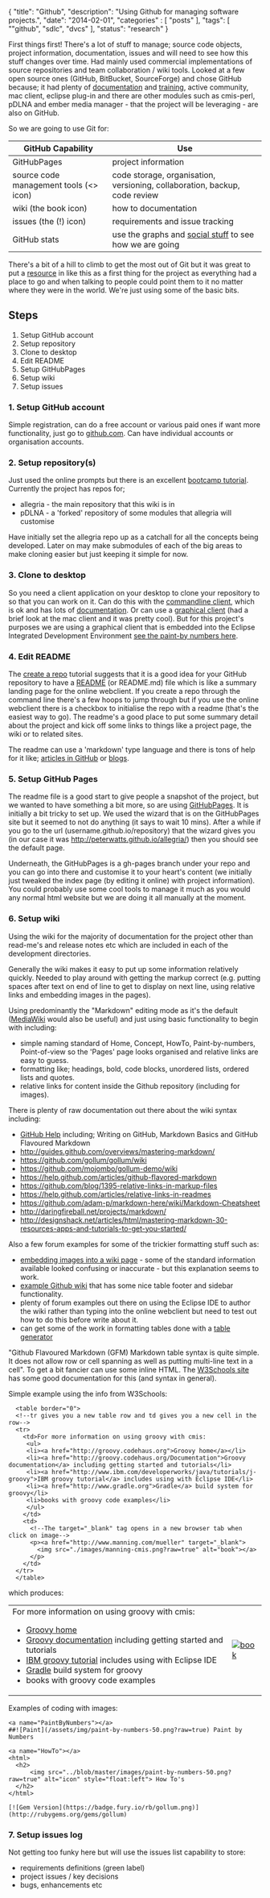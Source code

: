 {
    "title": "Github",
    "description": "Using Github for managing software projects.",
    "date": "2014-02-01",
    "categories" : [
    	 "posts"
    ],
    "tags": [ ""github", "sdlc", "dvcs" ],
    "status": "research"
}

First things first! There's a lot of stuff to manage; source code objects, project information, documentation, issues and will need to see how this stuff changes over time.  Had mainly used commercial implementations of source repositories and team collaboration / wiki tools.  Looked at a few open source ones (GitHub, BitBucket, SourceForge) and chose GitHub because; it had plenty of [documentation](http://git-scm.com/about) and [training](http://teach.github.com), active community, mac client, eclipse plug-in and there are other modules such as cmis-perl, pDLNA and ember media manager - that the project will be leveraging - are also on GitHub.

So we are going to use Git for:  

|GitHub Capability  |Use  | 
|------------------------------------|--------------------------------------------------------------|  
|GitHubPages |project information  |  
|source code management tools (<> icon) | code storage, organisation, versioning, collaboration, backup, code review  |  
|wiki (the book icon) | how to documentation  |  
|issues (the (!) icon) | requirements and issue tracking   |
|GitHub stats  | use the graphs and [social stuff](https://help.github.com/articles/be-social) to see how we are going |  

There's a bit of a hill to climb to get the most out of Git but it was great to put a [resource](./HowTo:-setting-up-project-resources) in like this as a first thing for the project as everything had a place to go and when talking to people could point them to it no matter where they were in the world.  We're just using some of the basic bits.  

## Steps 

1. Setup GitHub account  
1. Setup repository
1. Clone to desktop  
1. Edit README  
1. Setup GitHubPages  
1. Setup wiki
1. Setup issues  

### 1. Setup GitHub account

Simple registration, can do a free account or various paid ones if want more functionality, just go to [github.com](github.com).  Can have individual accounts or organisation accounts.

### 2. Setup repository(s)

Just used the online prompts but there is an excellent [bootcamp tutorial](https://help.github.com). Currently the project has repos for;

* allegria - the main repository that this wiki is in
* pDLNA - a 'forked' repository of some modules that allegria will customise

Have initially set the allegria repo up as a catchall for all the concepts being developed.  Later on may make submodules of each of the big areas to make cloning easier but just keeping it simple for now.  

### 3. Clone to desktop

So you need a client application on your desktop to clone your repository to so that you can work on it.  Can do this with the [commandline client](http://git-scm.com/downloads), which is ok and has lots of [documentation](http://git-scm.com/about).  Or can use a [graphical client](http://git-scm.com/downloads/guis) (had a brief look at the mac client and it was pretty cool).  But for this project's purposes we are using a graphical client that is embedded into the Eclipse Integrated Development Environment [see the paint-by numbers here](./Paint-by-numbers:-Eclipse-with-Epic-and-Egit).

### 4. Edit README

The [create a repo](https://help.github.com/articles/create-a-repo) tutorial suggests that it is a good idea for your GitHub repository to have a [README](.) (or README.md) file which is like a summary landing page for the online webclient. If you create a repo through the command line there's a few hoops to jump through but if you use the online webclient there is a checkbox to initialise the repo with a readme (that's the easiest way to go).  The readme's a good place to put some summary detail about the project and kick off some links to things like a project page, the wiki or to related sites.

The readme can use a 'markdown' type language and there is tons of help for it like; [articles in GitHub](https://help.github.com/articles/github-flavored-markdown) or [blogs](http://daringfireball.net/projects/markdown/syntax#link).

### 5. Setup GitHub Pages

The readme file is a good start to give people a snapshot of the project, but we wanted to have something a bit more, so are using [GitHubPages](http://pages.github.com).  It is initially a bit tricky to set up. We used the wizard that is on the GitHubPages site but it seemed to not do anything (it says to wait 10 mins).  After a while if you go to the url (username.github.io/repository) that the wizard gives you (in our case it was http://peterwatts.github.io/allegria/) then you should see the default page.

Underneath, the GitHubPages is a gh-pages branch under your repo and you can go into there and customise it to your heart's content (we initially just tweaked the index page (by editing it online) with project information).  You could probably use some cool tools to manage it much as you would any normal html website but we are doing it all manually at the moment.

### 6. Setup wiki

Using the wiki for the majority of documentation for the project other than read-me's and release notes etc which are included in each of the development directories.

Generally the wiki makes it easy to put up some information relatively quickly.  Needed to play around with getting the markup correct (e.g. putting spaces after text on end of line to get to display on next line, using relative links and embedding images in the pages).  

Using predominantly the "Markdown" editing mode as it's the default ([MediaWiki](http://www.mediawiki.org/wiki/MediaWiki) would also be useful) and just using basic functionality to begin with including:

* simple naming standard of Home, Concept, HowTo, Paint-by-numbers, Point-of-view so the 'Pages' page looks organised and relative links are easy to guess.  
* formatting like; headings, bold, code blocks, unordered lists, ordered lists and quotes.  
* relative links for content inside the Github repository (including for images).  

There is plenty of raw documentation out there about the wiki syntax including:

* [GitHub Help](https://help.github.com/categories/88/articles) including; Writing on GitHub, Markdown Basics and GitHub Flavoured Markdown
* http://guides.github.com/overviews/mastering-markdown/
* https://github.com/gollum/gollum/wiki
* https://github.com/mojombo/gollum-demo/wiki
* https://help.github.com/articles/github-flavored-markdown
* https://github.com/blog/1395-relative-links-in-markup-files
* https://help.github.com/articles/relative-links-in-readmes
* https://github.com/adam-p/markdown-here/wiki/Markdown-Cheatsheet  
* http://daringfireball.net/projects/markdown/
* http://designshack.net/articles/html/mastering-markdown-30-resources-apps-and-tutorials-to-get-you-started/
 

Also a few forum examples for some of the trickier formatting stuff such as:
 
* [embedding images into a wiki page](http://webapps.stackexchange.com/questions/29602/markdown-to-insert-and-display-an-image-on-github-repo) - some of the standard information available looked confusing or inaccurate - but this explanation seems to work.
* [example Github wiki](https://github.com/snowplow/snowplow/wiki) that has some nice table footer and sidebar functionality.
* plenty of forum examples out there on using the Eclipse IDE to author the wiki rather than typing into the online webclient but need to test out how to do this before write about it.
* can get some of the work in formatting tables done with a [table generator](http://www.tablesgenerator.com/markdown_tables)

"Github Flavoured Markdown (GFM) Markdown table syntax is quite simple. It does not allow row or cell spanning as well as putting multi-line text in a cell".  To get a bit fancier can use some inline HTML.  The [W3Schools site](http://www.w3schools.com/html/html_tables.asp) has some good documentation for this (and syntax in general).

Simple example using the info from W3Schools:

```
  <table border="0">
  <!--tr gives you a new table row and td gives you a new cell in the row-->
  <tr>
    <td>For more information on using groovy with cmis:
     <ul>
     <li><a href="http://groovy.codehaus.org">Groovy home</a></li>
     <li><a href="http://groovy.codehaus.org/Documentation">Groovy documentation</a> including getting started and tutorials</li>
     <li><a href="http://www.ibm.com/developerworks/java/tutorials/j-groovy">IBM groovy tutorial</a> includes using with Eclipse IDE</li>
     <li><a href="http://www.gradle.org">Gradle</a> build system for groovy</li>
     <li>books with groovy code examples</li>
     </ul>
    </td>
    <td>
      <!--The target="_blank" tag opens in a new browser tab when click on image-->
      <p><a href="http://www.manning.com/mueller" target="_blank">
        <img src="./images/manning-cmis.png?raw=true" alt="book"></a>
      </p>
    </td>
  </tr>
  </table>  
```

which produces:

<table border="0">
<tr>
  <td>For more information on using groovy with cmis:
   <ul>
   <li><a href="http://groovy.codehaus.org">Groovy home</a></li>
   <li><a href="http://groovy.codehaus.org/Documentation">Groovy documentation</a> including getting started and tutorials</li>
   <li><a href="http://www.ibm.com/developerworks/java/tutorials/j-groovy">IBM groovy tutorial</a> includes using with Eclipse IDE</li>
   <li><a href="http://www.gradle.org">Gradle</a> build system for groovy</li>
   <li>books with groovy code examples</li>
   </ul>
  </td>
  <td>
    <p><a href="http://www.manning.com/mueller" target="_blank">
      <img src="./images/manning-cmis.png?raw=true" alt="book"></a>
    </p>
  </td>
</tr>
</table>

Examples of coding with images:

```
<a name="PaintByNumbers"></a> 
##![Paint](/assets/img/paint-by-numbers-50.png?raw=true) Paint by Numbers  

<a name="HowTo"></a> 
<html>
  <h2>
      <img src="../blob/master/images/paint-by-numbers-50.png?raw=true" alt="icon" style="float:left"> How To's
  </h2>
</html> 

[![Gem Version](https://badge.fury.io/rb/gollum.png)](http://rubygems.org/gems/gollum)

```

### 7. Setup issues log

Not getting too funky here but will use the issues list capability to store:

* requirements definitions (green label)
* project issues / key decisions
* bugs, enhancements etc